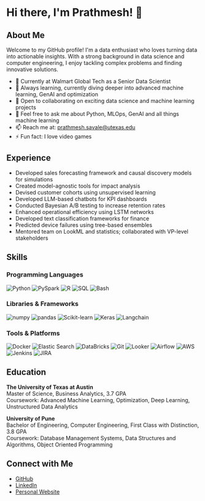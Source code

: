 # Hi there, I'm Prathmesh! 👋

## About Me
Welcome to my GitHub profile! I'm a data enthusiast who loves turning data into actionable insights. With a strong background in data science and computer engineering, I enjoy tackling complex problems and finding innovative solutions.

- 🔭 Currently at Walmart Global Tech as a Senior Data Scientist
- 🌱 Always learning, currently diving deeper into advanced machine learning, GenAI and optimization
- 👯 Open to collaborating on exciting data science and machine learning projects
- 💬 Feel free to ask me about Python, MLOps, GenAI and all things machine learning
- 📫 Reach me at: [prathmesh.savale@utexas.edu](mailto:prathmesh.savale@utexas.edu)
- ⚡ Fun fact: I love video games

## Experience
- Developed sales forecasting framework and causal discovery models for simulations
- Created model-agnostic tools for impact analysis
- Devised customer cohorts using unsupervised learning
- Developed LLM-based chatbots for KPI dashboards
- Conducted Bayesian A/B testing to increase retention rates
- Enhanced operational efficiency using LSTM networks
- Developed text classification frameworks for finance
- Predicted device failures using tree-based ensembles
- Mentored team on LookML and statistics; collaborated with VP-level stakeholders

## Skills
### Programming Languages
![Python](https://img.shields.io/badge/-Python-3776AB?style=flat-square&logo=python&logoColor=white)
![PySpark](https://img.shields.io/badge/-PySpark-E25A1C?style=flat-square&logo=apache-spark&logoColor=white)
![R](https://img.shields.io/badge/-R-276DC3?style=flat-square&logo=r&logoColor=white)
![SQL](https://img.shields.io/badge/-SQL-4479A1?style=flat-square&logo=postgresql&logoColor=white)
![Bash](https://img.shields.io/badge/-Bash-4EAA25?style=flat-square&logo=gnu-bash&logoColor=white)

### Libraries & Frameworks
![numpy](https://img.shields.io/badge/-numpy-013243?style=flat-square&logo=numpy&logoColor=white)
![pandas](https://img.shields.io/badge/-pandas-150458?style=flat-square&logo=pandas&logoColor=white)
![Scikit-learn](https://img.shields.io/badge/-Scikit--learn-F7931E?style=flat-square&logo=scikit-learn&logoColor=white)
![Keras](https://img.shields.io/badge/-Keras-D00000?style=flat-square&logo=keras&logoColor=white)
![Langchain](https://img.shields.io/badge/-Langchain-000000?style=flat-square&logo=langchain&logoColor=white)

### Tools & Platforms
![Docker](https://img.shields.io/badge/-Docker-2496ED?style=flat-square&logo=docker&logoColor=white)
![Elastic Search](https://img.shields.io/badge/-Elastic_Search-005571?style=flat-square&logo=elasticsearch&logoColor=white)
![DataBricks](https://img.shields.io/badge/-DataBricks-FF3621?style=flat-square&logo=databricks&logoColor=white)
![Git](https://img.shields.io/badge/-Git-F05032?style=flat-square&logo=git&logoColor=white)
![Looker](https://img.shields.io/badge/-Looker-4285F4?style=flat-square&logo=looker&logoColor=white)
![Airflow](https://img.shields.io/badge/-Airflow-017CEE?style=flat-square&logo=apache-airflow&logoColor=white)
![AWS](https://img.shields.io/badge/-AWS-232F3E?style=flat-square&logo=amazon-aws&logoColor=white)
![Jenkins](https://img.shields.io/badge/-Jenkins-D24939?style=flat-square&logo=jenkins&logoColor=white)
![JIRA](https://img.shields.io/badge/-JIRA-0052CC?style=flat-square&logo=jira&logoColor=white)

## Education
**The University of Texas at Austin**  
Master of Science, Business Analytics, 3.7 GPA  
Coursework: Advanced Machine Learning, Optimization, Deep Learning, Unstructured Data Analytics

**University of Pune**  
Bachelor of Engineering, Computer Engineering, First Class with Distinction, 3.8 GPA  
Coursework: Database Management Systems, Data Structures and Algorithms, Object Oriented Programming

## Connect with Me
- [GitHub](https://github.com/praths007)
- [LinkedIn](https://linkedin.com/in/prathmeshsavale)
- [Personal Website](https://praths007.github.io)
